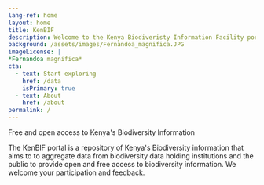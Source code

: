 ```yaml
---
lang-ref: home
layout: home
title: KenBIF
description: Welcome to the Kenya Biodiveristy Information Facility portal
background: /assets/images/Fernandoa_magnifica.JPG
imageLicense: | 
*Fernandoa magnifica*
cta:
  - text: Start exploring
    href: /data
    isPrimary: true
  - text: About
    href: /about
permalink: /
---
```



Free and open access to Kenya's Biodiversity Information

The KenBIF portal is a repository of Kenya's Biodiversity information that aims to to aggregate data from biodiversity data holding institutions and the public to provide open and free access to biodiversity information. We welcome your participation and feedback. 
